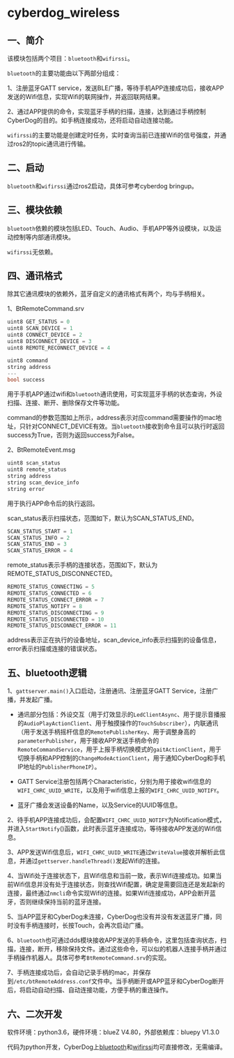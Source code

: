 # cyberdog_wireless

## 一、简介

该模块包括两个项目：`bluetooth`和`wifirssi`。

`bluetooth`的主要功能由以下两部分组成：

1、注册蓝牙GATT service，发送BLE广播，等待手机APP连接成功后，接收APP发送的Wifi信息，实现Wifi的联网操作，并返回联网结果。

2、通过APP提供的命令，实现蓝牙手柄的扫描，连接，达到通过手柄控制CyberDog的目的。如手柄连接成功，还将启动自动连接功能。

`wifirssi`的主要功能是创建定时任务，实时查询当前已连接Wifi的信号强度，并通过ros2的topic通讯进行传输。

## 二、启动

`bluetooth`和`wifirssi`通过ros2启动，具体可参考cyberdog bringup。

## 三、模块依赖

`bluetooth`依赖的模块包括LED、Touch、Audio、手机APP等外设模块，以及运动控制等内部通讯模块。

`wifirssi`无依赖。

## 四、通讯格式

除其它通讯模块的依赖外，蓝牙自定义的通讯格式有两个，均与手柄相关。

1、BtRemoteCommand.srv

```c++
uint8 GET_STATUS = 0
uint8 SCAN_DEVICE = 1
uint8 CONNECT_DEVICE = 2
uint8 DISCONNECT_DEVICE = 3
uint8 REMOTE_RECONNECT_DEVICE = 4

uint8 command
string address
---
bool success
```

用于手机APP通过wifi和`bluetooth`通讯使用，可实现蓝牙手柄的状态查询，外设扫描、连接、断开、删除保存文件等功能。

command的参数范围如上所示，address表示对应command需要操作的mac地址，只针对CONNECT_DEVICE有效。当`bluetooth`接收到命令且可以执行时返回success为True，否则为返回success为False。

2、BtRemoteEvent.msg

```c++
uint8 scan_status
uint8 remote_status
string address
string scan_device_info
string error
```

用于执行APP命令后的执行返回。

scan_status表示扫描状态，范围如下，默认为SCAN_STATUS_END。

```python
SCAN_STATUS_START = 1
SCAN_STATUS_INFO = 2
SCAN_STATUS_END = 3
SCAN_STATUS_ERROR = 4
```

remote_status表示手柄的连接状态，范围如下，默认为REMOTE_STATUS_DISCONNECTED。

```python
REMOTE_STATUS_CONNECTING = 5
REMOTE_STATUS_CONNECTED = 6
REMOTE_STATUS_CONNECT_ERROR = 7
REMOTE_STATUS_NOTIFY = 8
REMOTE_STATUS_DISCONNECTING = 9
REMOTE_STATUS_DISCONNECTED = 10
REMOTE_STATUS_DISCONNECT_ERROR = 11
```

address表示正在执行的设备地址，scan_device_info表示扫描到的设备信息，error表示扫描或连接的错误状态。

## 五、bluetooth逻辑

1、`gattserver.main()`入口启动，注册通讯、注册蓝牙GATT Service，注册广播，并发起广播。

- 通讯部分包括：外设交互（用于灯效显示的`LedClientAsync`、用于提示音播报的`AudioPlayActionClient`、用于触摸操作的`TouchSubscriber`），内联通讯（用于发送手柄摇杆信息的`RemotePublisherKey`、用于调整身高的`parameterPublisher`，用于接收APP发送手柄命令的`RemoteCommandService`，用于上报手柄切换模式的`gaitActionClient`，用于切换手柄和APP控制的`ChangeModeActionClient`，用于通知CyberDog和手机IP地址的`PublisherPhoneIP`）。

- GATT Service注册包括两个Characteristic，分别为用于接收wifi信息的`WIFI_CHRC_UUID_WRITE`，以及用于wifi信息上报的`WIFI_CHRC_UUID_NOTIFY`。

- 蓝牙广播会发送设备的Name，以及Service的UUID等信息。

2、待手机APP连接成功后，会配置`WIFI_CHRC_UUID_NOTIFY`为Notification模式，并进入`StartNotify`()函数，此时表示蓝牙连接成功，等待接收APP发送的Wifi信息。

3、APP发送Wifi信息后，`WIFI_CHRC_UUID_WRITE`通过`WriteValue`接收并解析此信息，并通过`gettserver.handleThread()`发起Wifi的连接。

4、当Wifi处于连接状态下，且Wifi信息和当前一致，表示Wifi连接成功。如果当前Wifi信息并没有处于连接状态，则查找Wifi配置，确定是需要回连还是发起新的连接，最终通过`nmcli`命令实现Wifi的连接。如果Wifi连接成功，APP会断开蓝牙，否则继续保持当前的蓝牙连接。

5、当APP蓝牙和CyberDog未连接，CyberDog也没有并没有发送蓝牙广播，同时没有手柄连接时，长按Touch，会再次启动广播。

6、`bluetooth`也可通过dds模块接收APP发送的手柄命令，这里包括查询状态，扫描，连接，断开，移除保持文件。通过这些命令，可以似的机器人连接手柄并通过手柄操作机器人。具体可参考`BtRemoteCommand.srv`的实现。

7、手柄连接成功后，会自动记录手柄的mac，并保存到`/etc/btRemoteAddress.conf`文件中。当手柄断开或APP蓝牙和CyberDog断开后，将启动自动扫描、自动连接功能，方便手柄的重连操作。

## 六、二次开发

软件环境：python3.6，硬件环境：blueZ V4.80，外部依赖库：bluepy V1.3.0

代码为python开发，CyberDog上[bluetooth](/opt/ros2/cyberdog/lib/python3.6/site-packages/bluetooth/)和[wifirssi](/opt/ros2/cyberdog/lib/python3.6/site-packages/wifirssi)均可直接修改，无需编译。

